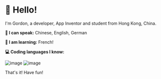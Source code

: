 # 👋 Hello!

I'm Gordon, a developer, App Inventor and student from Hong Kong, China.

**:microphone: I can speak:** Chinese, English, German

**:book: I am learning:** French!

**:computer: Coding languages I know:**

![image](https://user-images.githubusercontent.com/88015331/161546147-425043ad-94b5-4005-9fca-45c4546d727f.png) ![image](https://user-images.githubusercontent.com/88015331/161546107-f2423f36-4acd-4eb3-b69f-a576a87b7fdd.png)

That's it! Have fun!
